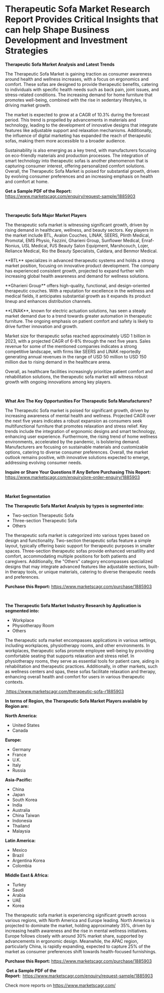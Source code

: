 <p><h1>Therapeutic Sofa Market Research Report Provides Critical Insights that can help Shape Business Development and Investment Strategies</h1></p><p><strong>Therapeutic Sofa Market Analysis and Latest Trends</strong></p>
<p><p>The Therapeutic Sofa Market is gaining traction as consumer awareness around health and wellness increases, with a focus on ergonomics and comfort. These sofas are designed to provide therapeutic benefits, catering to individuals with specific health needs such as back pain, joint issues, and stress-related conditions. The increasing demand for home furniture that promotes well-being, combined with the rise in sedentary lifestyles, is driving market growth.</p><p>The market is expected to grow at a CAGR of 10.3% during the forecast period. This trend is propelled by advancements in materials and technology, leading to the development of innovative designs that integrate features like adjustable support and relaxation mechanisms. Additionally, the influence of digital marketing has expanded the reach of therapeutic sofas, making them more accessible to a broader audience. </p><p>Sustainability is also emerging as a key trend, with manufacturers focusing on eco-friendly materials and production processes. The integration of smart technology into therapeutic sofas is another phenomenon that is capturing consumer interest, offering personalized comfort solutions. Overall, the Therapeutic Sofa Market is poised for substantial growth, driven by evolving consumer preferences and an increasing emphasis on health and comfort at home.</p></p>
<p><strong>Get a Sample PDF of the Report:&nbsp;</strong> <a href="https://www.marketscagr.com/enquiry/request-sample/1885903?utm_campaign=2890&utm_medium=2&utm_source=Github&utm_content=ia&utm_term=04032025&utm_id=therapeutic-sofa">https://www.marketscagr.com/enquiry/request-sample/1885903</a></p>
<p>&nbsp;</p>
<p><strong>Therapeutic Sofa Major Market Players</strong></p>
<p><p>The therapeutic sofa market is witnessing significant growth, driven by rising demand in healthcare, wellness, and beauty sectors. Key players in the market include BTL, Avalon Couches, LINAK, SEERS, Plinth Medical, Promotal, EMS Physio, Fazzini, Gharieni Group, Sunflower Medical, Enraf-Nonius, USL Medical, PJS Beauty Salon Equipment, Marshcouch, Lojer, Reliance Medical, Rio the Beauty Specialists, Caldara, and Benmor Medical.</p><p>**BTL** specializes in advanced therapeutic systems and holds a strong market position, focusing on innovative product development. The company has experienced consistent growth, projected to expand further with increasing global health awareness and demand for wellness solutions.</p><p>**Gharieni Group** offers high-quality, functional, and design-oriented therapeutic couches. With a reputation for excellence in the wellness and medical fields, it anticipates substantial growth as it expands its product lineup and enhances distribution channels.</p><p>**LINAK**, known for electric actuation solutions, has seen a steady market demand due to a trend towards greater automation in therapeutic furniture. The ongoing emphasis on patient comfort and safety is likely to drive further innovation and growth.</p><p>Market size for therapeutic sofas reached approximately USD 1 billion in 2023, with a projected CAGR of 6-8% through the next five years. Sales revenue for some of the mentioned companies indicates a strong competitive landscape, with firms like SEERS and LINAK reportedly generating annual revenues in the range of USD 50 million to USD 150 million due to rising demand in the healthcare arena.</p><p>Overall, as healthcare facilities increasingly prioritize patient comfort and rehabilitation solutions, the therapeutic sofa market will witness robust growth with ongoing innovations among key players.</p></p>
<p>&nbsp;</p>
<p><strong>What Are The Key Opportunities For Therapeutic Sofa Manufacturers?</strong></p>
<p><p>The Therapeutic Sofa market is poised for significant growth, driven by increasing awareness of mental health and wellness. Projected CAGR over the next five years indicates a robust expansion as consumers seek multifunctional furniture that promotes relaxation and stress relief. Key trends include the integration of ergonomic designs and smart technology, enhancing user experience. Furthermore, the rising trend of home wellness environments, accelerated by the pandemic, is bolstering demand. Manufacturers are focusing on sustainable materials and customizable options, catering to diverse consumer preferences. Overall, the market outlook remains positive, with innovative solutions expected to emerge, addressing evolving consumer needs.</p></p>
<p><strong>Inquire or Share Your Questions If Any Before Purchasing This Report:</strong> <a href="https://www.marketscagr.com/enquiry/pre-order-enquiry/1885903?utm_campaign=2890&utm_medium=2&utm_source=Github&utm_content=ia&utm_term=04032025&utm_id=therapeutic-sofa">https://www.marketscagr.com/enquiry/pre-order-enquiry/1885903</a></p>
<p>&nbsp;</p>
<p><strong>Market Segmentation</strong></p>
<p><strong>The Therapeutic Sofa Market Analysis by types is segmented into:</strong></p>
<p><ul><li>Two-section Therapeutic Sofa</li><li>Three-section Therapeutic Sofa</li><li>Others</li></ul></p>
<p><p>The therapeutic sofa market is categorized into various types based on design and functionality. Two-section therapeutic sofas feature a simple layout, typically offering basic support for therapeutic purposes in smaller spaces. Three-section therapeutic sofas provide enhanced versatility and comfort, accommodating multiple positions for both patients and caregivers. Additionally, the "Others" category encompasses specialized designs that may integrate advanced features like adjustable sections, built-in therapy tools, or unique materials, catering to diverse therapeutic needs and preferences.</p></p>
<p><strong>Purchase this Report:&nbsp;</strong><a href="https://www.marketscagr.com/purchase/1885903?utm_campaign=2890&utm_medium=2&utm_source=Github&utm_content=ia&utm_term=04032025&utm_id=therapeutic-sofa">https://www.marketscagr.com/purchase/1885903</a></p>
<p>&nbsp;</p>
<p><strong>The Therapeutic Sofa Market Industry Research by Application is segmented into:</strong></p>
<p><ul><li>Workplace</li><li>Physiotherapy Room</li><li>Others</li></ul></p>
<p><p>The therapeutic sofa market encompasses applications in various settings, including workplaces, physiotherapy rooms, and other environments. In workplaces, therapeutic sofas promote employee well-being by providing comfortable seating that supports relaxation and stress relief. In physiotherapy rooms, they serve as essential tools for patient care, aiding in rehabilitation and therapeutic practices. Additionally, in other markets, such as wellness centers and spas, these sofas facilitate relaxation and therapy, enhancing overall health and comfort for users in various therapeutic contexts.</p></p>
<p><a href="https://www.marketscagr.com/therapeutic-sofa-r1885903?utm_campaign=2890&utm_medium=2&utm_source=Github&utm_content=ia&utm_term=04032025&utm_id=therapeutic-sofa">&nbsp;https://www.marketscagr.com/therapeutic-sofa-r1885903</a></p>
<p><strong>In terms of Region, the Therapeutic Sofa Market Players available by Region are:</strong></p>
<p>
    <p> <strong> North America: </strong>
        <ul>
            <li>United States</li>
            <li>Canada</li>
        </ul>
        </p> 
    <p> <strong> Europe: </strong>
        <ul>
            <li>Germany</li>
            <li>France</li>
            <li>U.K.</li>
            <li>Italy</li>
            <li>Russia</li>
        </ul>
        </p> 
    <p> <strong> Asia-Pacific: </strong>
        <ul>
            <li>China</li>
            <li>Japan</li>
            <li>South Korea</li>
            <li>India</li>
            <li>Australia</li>
            <li>China Taiwan</li>
            <li>Indonesia</li>
            <li>Thailand</li>
            <li>Malaysia</li>
        </ul>
        </p> 
    <p> <strong> Latin America: </strong>
        <ul>
            <li>Mexico</li>
            <li>Brazil</li>
            <li>Argentina Korea</li>
            <li>Colombia</li>
        </ul>
        </p> 
    <p> <strong> Middle East & Africa: </strong>
        <ul>
            <li>Turkey</li>
            <li>Saudi</li>
            <li>Arabia</li>
            <li>UAE</li>
            <li>Korea</li>
        </ul>
    </p>
    </p>
<p><p>The therapeutic sofa market is experiencing significant growth across various regions, with North America and Europe leading. North America is projected to dominate the market, holding approximately 35%, driven by increasing health awareness and the rise in mental wellness initiatives. Europe follows closely with around 30% market share, supported by advancements in ergonomic design. Meanwhile, the APAC region, particularly China, is rapidly expanding, expected to capture 25% of the market as consumer preferences shift towards health-focused furnishings.</p></p>
<p><strong>Purchase this Report: </strong><a href="https://www.marketscagr.com/purchase/1885903?utm_campaign=2890&utm_medium=2&utm_source=Github&utm_content=ia&utm_term=04032025&utm_id=therapeutic-sofa">https://www.marketscagr.com/purchase/1885903</a></p>
<p>&nbsp;<strong>Get a Sample PDF of the Report:&nbsp;&nbsp;</strong><a href="https://www.marketscagr.com/enquiry/request-sample/1885903?utm_campaign=2890&utm_medium=2&utm_source=Github&utm_content=ia&utm_term=04032025&utm_id=therapeutic-sofa">https://www.marketscagr.com/enquiry/request-sample/1885903</a></p>
<p><strong></strong></p>
<p>Check more reports on <a href="https://www.marketscagr.com/?utm_campaign=2890&utm_medium=2&utm_source=Github&utm_content=ia&utm_term=04032025&utm_id=therapeutic-sofa">https://www.marketscagr.com/</a></p>